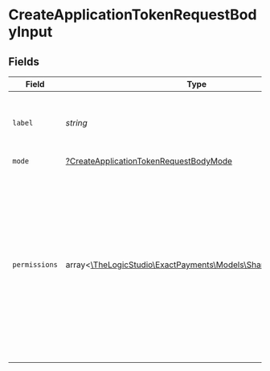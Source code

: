 # CreateApplicationTokenRequestBodyInput


## Fields

| Field                                                                                                                                                                                                            | Type                                                                                                                                                                                                             | Required                                                                                                                                                                                                         | Description                                                                                                                                                                                                      | Example                                                                                                                                                                                                          |
| ---------------------------------------------------------------------------------------------------------------------------------------------------------------------------------------------------------------- | ---------------------------------------------------------------------------------------------------------------------------------------------------------------------------------------------------------------- | ---------------------------------------------------------------------------------------------------------------------------------------------------------------------------------------------------------------- | ---------------------------------------------------------------------------------------------------------------------------------------------------------------------------------------------------------------- | ---------------------------------------------------------------------------------------------------------------------------------------------------------------------------------------------------------------- |
| `label`                                                                                                                                                                                                          | *string*                                                                                                                                                                                                         | :heavy_check_mark:                                                                                                                                                                                               | Free text to quickly identify the created Application Token.                                                                                                                                                     | Transactions Application Token                                                                                                                                                                                   |
| `mode`                                                                                                                                                                                                           | [?CreateApplicationTokenRequestBodyMode](../../models/operations/CreateApplicationTokenRequestBodyMode.md)                                                                                                       | :heavy_minus_sign:                                                                                                                                                                                               | N/A                                                                                                                                                                                                              | live                                                                                                                                                                                                             |
| `permissions`                                                                                                                                                                                                    | array<[\TheLogicStudio\ExactPayments\Models\Shared\Permissions](../../models/shared/Permissions.md)>                                                                                                             | :heavy_check_mark:                                                                                                                                                                                               | Operations that can be performed with the created Application Token. Giving the Application Token more permissions than those assigned to the current user who is creating the Application Token is not allowed. | charges.create                                                                                                                                                                                                   |